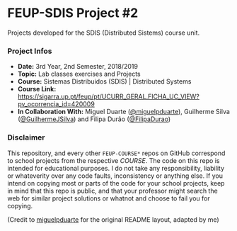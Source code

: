 # FEUP-SDIS Project #2
Projects developed for the SDIS (Distributed Sistems) course unit.

### Project Infos
* **Date:** 3rd Year, 2nd Semester, 2018/2019
* **Topic:** Lab classes exercises and Projects
* **Course:** Sistemas Distribuidos (SDIS) | Distributed Systems
* **Course Link:** https://sigarra.up.pt/feup/pt/UCURR_GERAL.FICHA_UC_VIEW?pv_ocorrencia_id=420009
* **In Collaboration With:** Miguel Duarte ([@miguelpduarte](https://github.com/miguelpduarte)), Guilherme Silva ([@GuilhermeJSilva](https://github.com/GuilhermeJSilva)) and Filipa Durão ([@FilipaDurao](https://github.com/FilipaDurao))

### Disclaimer
This repository, and every other `FEUP-COURSE*` repos on GitHub correspond to school projects from the respective *COURSE*. The code on this repo is intended for educational purposes. I do not take any responsibility, liability or whateverity over any code faults, inconsistency or anything else. If you intend on copying most or parts of the code for your school projects, keep in mind that this repo is public, and that your professor might search the web for similar project solutions or whatnot and choose to fail you for copying.



(Credit to [miguelpduarte](https://github.com/miguelpduarte) for the original README layout, adapted by me)
